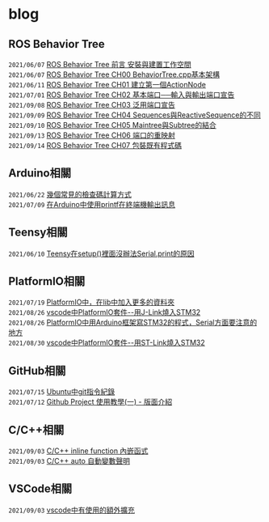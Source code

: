 # blog

## ROS Behavior Tree
```2021/06/07``` [ROS Behavior Tree 前言 安裝與建置工作空間](https://github.com/SilasYoome/blog/issues/2)  
```2021/06/07``` [ROS Behavior Tree CH00 BehaviorTree.cpp基本架構](https://github.com/SilasYoome/blog/issues/3)  
```2021/06/11``` [ROS Behavior Tree CH01 建立第一個ActionNode](https://github.com/SilasYoome/blog/issues/5)  
```2021/07/01``` [ROS Behavior Tree CH02 基本端口──輸入與輸出端口宣告](https://github.com/SilasYoome/blog/issues/8)  
```2021/09/08``` [ROS Behavior Tree CH03 泛用端口宣告](https://github.com/SilasYoome/blog/issues/20)  
```2021/09/09``` [ROS Behavior Tree CH04 Sequences與ReactiveSequence的不同 ](https://github.com/SilasYoome/blog/issues/21)  
```2021/09/10``` [ROS Behavior Tree CH05 Maintree與Subtree的結合](https://github.com/SilasYoome/blog/issues/22)  
```2021/09/13``` [ROS Behavior Tree CH06 端口的重映射](https://github.com/SilasYoome/blog/issues/23)  
```2021/09/14``` [ROS Behavior Tree CH07 包裝既有程式碼](https://github.com/SilasYoome/blog/issues/24)  

## Arduino相關
```2021/06/22``` [幾個常見的檢查碼計算方式](https://github.com/SilasYoome/blog/issues/7)  
```2021/07/09``` [在Arduino中使用printf在終端機輸出訊息](https://github.com/SilasYoome/blog/issues/10)  

## Teensy相關
```2021/06/10``` [Teensy在setup()裡面沒辦法Serial.print的原因](https://github.com/SilasYoome/blog/issues/4)  

## PlatformIO相關
```2021/07/19``` [PlatformIO中，在lib中加入更多的資料夾](https://github.com/SilasYoome/blog/issues/12)  
```2021/08/26``` [vscode中PlatformIO套件--用J-Link燒入STM32](https://github.com/SilasYoome/blog/issues/14)  
```2021/08/26``` [PlatformIO中用Arduino框架寫STM32的程式，Serial方面要注意的地方](https://github.com/SilasYoome/blog/issues/15)  
```2021/08/30``` [vscode中PlatformIO套件--用ST-Link燒入STM32](https://github.com/SilasYoome/blog/issues/16)

## GitHub相關
```2021/07/15``` [Ubuntu中git指令紀錄](https://github.com/SilasYoome/blog/issues/9)  
```2021/07/12``` [Github Project 使用教學(一) - 版面介紹](https://github.com/SilasYoome/blog/issues/11)  

## C/C++相關
```2021/09/03``` [C/C++ inline function 內嵌函式 ](https://github.com/SilasYoome/blog/issues/17)  
```2021/09/03``` [C/C++ auto 自動變數聲明](https://github.com/SilasYoome/blog/issues/18)  

## VSCode相關
```2021/09/03``` [vscode中有使用的額外擴充](https://github.com/SilasYoome/blog/issues/19)
